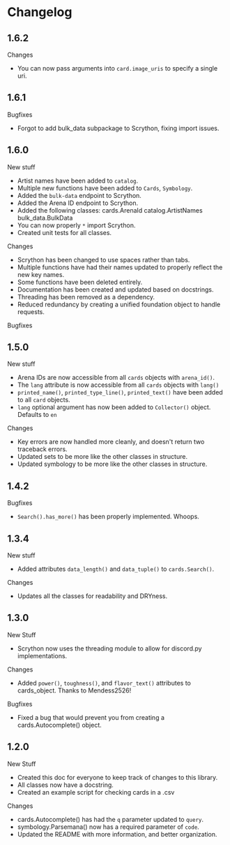# Changelog

## 1.6.2

Changes
- You can now pass arguments into `card.image_uris` to specify a single uri.

## 1.6.1

Bugfixes
- Forgot to add bulk_data subpackage to Scrython, fixing import issues.

## 1.6.0

New stuff
- Artist names have been added to `catalog`.
- Multiple new functions have been added to `Cards`, `Symbology`.
- Added the `bulk-data` endpoint to Scrython.
- Added the Arena ID endpoint to Scrython.
- Added the following classes:
    cards.ArenaId
    catalog.ArtistNames
    bulk_data.BulkData
- You can now properly `*` import Scrython.
- Created unit tests for all classes.

Changes
- Scrython has been changed to use spaces rather than tabs.
- Multiple functions have had their names updated to properly reflect the new key names.
- Some functions have been deleted entirely.
- Documentation has been created and updated based on docstrings.
- Threading has been removed as a dependency.
- Reduced redundancy by creating a unified foundation object to handle requests.

Bugfixes

## 1.5.0

New stuff

- Arena IDs are now accessible from all `cards` objects with `arena_id()`.
- The `lang` attribute is now accessible from all `cards` objects with `lang()`
- `printed_name()`, `printed_type_line()`, `printed_text()` have been added to all `card`
    objects.
- `lang` optional argument has now been added to `Collector()` object. Defaults to `en`

Changes

- Key errors are now handled more cleanly, and doesn't return two traceback errors.
- Updated sets to be more like the other classes in structure.
- Updated symbology to be more like the other classes in structure.

## 1.4.2

Bugfixes

- `Search().has_more()` has been properly implemented. Whoops.

## 1.3.4

New stuff

- Added attributes `data_length()` and `data_tuple()` to `cards.Search()`.

Changes

- Updates all the classes for readability and DRYness.

## 1.3.0

New Stuff

- Scrython now uses the threading module to allow for discord.py implementations.

Changes

- Added `power()`, `toughness()`, and `flavor_text()` attributes to cards_object. Thanks to Mendess2526!

Bugfixes

- Fixed a bug that would prevent you from creating a cards.Autocomplete() object.

## 1.2.0

New Stuff

- Created this doc for everyone to keep track of changes to this library.
- All classes now have a docstring.
- Created an example script for checking cards in a .csv

Changes

- cards.Autocomplete() has had the `q` parameter updated to `query`.
- symbology.Parsemana() now has a required parameter of `code`.
- Updated the README with more information, and better organization.
